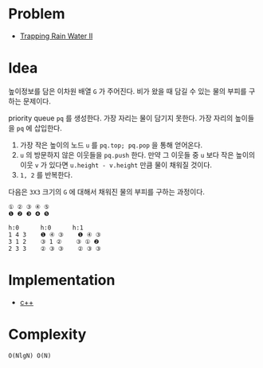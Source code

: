 # Problem

* [Trapping Rain Water II](https://leetcode.com/problems/trapping-rain-water-ii/)

# Idea

높이정보를 담은 이차원 배열 `G` 가 주어진다.  비가 왔을 때 담길 수
있는 물의 부피를 구하는 문제이다.

priority queue `pq` 를 생성한다. 가장 자리는 물이 담기지 못한다. 가장
자리의 높이들을 `pq` 에 삽입한다.

1. 가장 작은 높이의 노드 `u` 를 `pq.top; pq.pop` 을 통해 얻어온다.
2. `u` 의 방문하지 않은 이웃들을 `pq.push` 한다. 만약 그 이웃들 중 `u` 보다 작은 높이의 이웃 `v`
   가 있다면 `u.height - v.height` 만큼 물이 채워질 것이다.
3. `1, 2` 를 반복한다.

다음은 `3X3` 크기의 `G` 에 대해서 채워진 물의 부피를 구하는 과정이다.

```
① ② ③ ④ ⑤
❶ ❷ ❸ ❹ ❺

h:0      h:0      h:1
1 4 3    ❶ ④ ③    ❶ ④ ③
3 1 2    ③ 1 ②    ③ ① ❷
2 3 3    ② ③ ③    ② ③ ③
```

# Implementation

* [c++](a.cpp)

# Complexity

```
O(NlgN) O(N)
```
